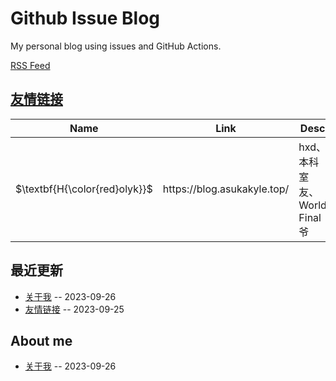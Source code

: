 # Github Issue Blog
My personal blog using issues and GitHub Actions.

[RSS Feed](https://raw.githubusercontent.com/changxvv/Blog/master/feed.xml)

## [友情链接](https://github.com/changxvv/gitblog/issues/1)
<table>
<thead>
<tr>
<th>Name</th>
<th>Link</th>
<th>Desc</th>
</tr>
</thead>
<tbody>
<tr>
<td>$\textbf{H{\color{red}olyk}}$</td>
<td>https://blog.asukakyle.top/</td>
<td>hxd、本科室友、World Final 爷</td>
</tr>
</tbody>
</table>

## 最近更新
- [关于我](https://github.com/changxvv/Blog/issues/2) -- 2023-09-26
- [友情链接](https://github.com/changxvv/Blog/issues/1) -- 2023-09-25
## About me
- [关于我](https://github.com/changxvv/Blog/issues/2) -- 2023-09-26
